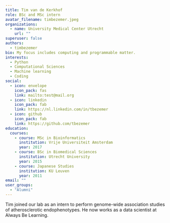 ```yaml
---
title: Tim van de Kerkhof
role: BSc and MSc intern
avatar_filename: timbezemer.jpeg
organizations:
  - name: University Medical Center Utrecht
    url: ""
superuser: false
authors:
  - timbezemer
bio: My focus includes computing and programmable matter.
interests:
  - Python
  - Computational Sciences
  - Machine learning
  - Coding
social:
  - icon: envelope
    icon_pack: fas
    link: mailto:test@mail.org
  - icon: linkedin
    icon_pack: fab
    link: https://nl.linkedin.com/in/tbezemer
  - icon: github
    icon_pack: fab
    link: https://github.com/tbezemer
education:
  courses:
    - course: MSc in Bioinformatics
      institution: Vrije Universiteit Amsterdam
      year: 2017
    - course: BSc in Biomedical Sciences
      institution: Utrecht University
      year: 2015
    - course: Japanese Studies
      institution: KU Leuven
      year: 2011
email: ""
user_groups:
  - "Alumni"
---
```

Tim joined our lab as an intern to perform genome-wide association studies of atherosclerotic endophenotypes. He now works as a data scientist at Always Be Learning.

